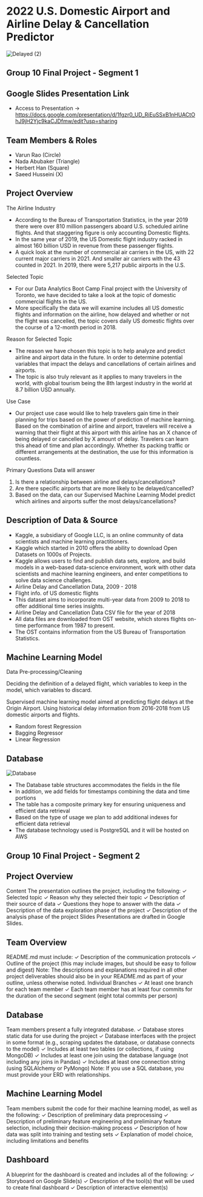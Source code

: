 # 2022 U.S. Domestic Airport and Airline Delay & Cancellation Predictor

![Delayed (2)](https://user-images.githubusercontent.com/88692025/148868060-eeb992e9-a616-4918-9e6a-f6f33f5bbd5f.jpg)

## Group 10 Final Project - Segment 1

## Google Slides Presentation Link
- Access to Presentation -> https://docs.google.com/presentation/d/1fgzr0_UD_RiEuSSxB1nHUACtOhJ9jH2Yjc9kaCJDfmw/edit?usp=sharing

## Team Members & Roles

- Varun Rao (Circle)
- Nada Abubaker (Triangle)
- Herbert Han (Square)
- Saeed Husseini (X)

## Project Overview 

The Airline Industry

- According to the Bureau of Transportation Statistics, in the year 2019 there were over 810 million passengers aboard U.S. scheduled airline flights. And that staggering figure is only accounting Domestic flights.
- In the same year of 2019, the US Domestic flight industry racked in almost 160 billion USD in revenue from these passenger flights. 
- A quick look at the number of commercial air carriers in the US, with 22 current major carriers in 2021. And smaller air carriers with the 43 counted in 2021.
In 2019, there were 5,217 public airports in the U.S.

Selected Topic

- For our Data Analytics Boot Camp Final project with the University of Toronto, we have decided to take a look at the topic of domestic commercial flights in the US.
- More specifically the data we will examine includes all US domestic flights and information on the airline, how delayed and whether or not the flight was cancelled, the topic covers daily US domestic flights over the course of a 12-month period in 2018.

Reason for Selected Topic 

- The reason we have chosen this topic is to help analyze and predict airline and airport data in the future. In order to determine potential variables that impact the delays and cancellations of certain airlines and airports.
- The topic is also truly relevant as it applies to many travelers in the world, with global tourism being the 8th largest industry in the world at 8.7 billion USD annually. 

Use Case

- Our project use case would like to help travelers gain time in their planning for trips based on the power of prediction of machine learning. Based on the combination of airline and airport, travelers will receive a warning that their flight at this airport with this airline has an X chance of being delayed or cancelled by X amount of delay. Travelers can learn this ahead of time and plan accordingly. Whether its packing traffic or different arrangements at the destination, the use for this information is countless.

Primary Questions Data will answer

1. Is there a relationship between airline and delays/cancellations?
2. Are there specific airports that are more likely to be delayed/cancelled?
3. Based on the data, can our Supervised Machine Learning Model predict which airlines and airports suffer the most delays/cancellations?


## Description of Data & Source

- Kaggle, a subsidiary of Google LLC, is an online community of data scientists and machine learning practitioners.
- Kaggle which started in 2010 offers the ability to download Open Datasets on 1000s of Projects.
- Kaggle allows users to find and publish data sets, explore, and build models in a web-based data-science environment, work with other data scientists and machine learning engineers, and enter competitions to solve data science challenges.
- Airline Delay and Cancellation Data, 2009 - 2018
- Flight info. of US domestic flights
- This dataset aims to incorporate multi-year data from 2009 to 2018 to offer additional time series insights.
- Airline Delay and Cancellation Data CSV file for the year of 2018
- All data files are downloaded from OST website, which stores flights on-time performance from 1987 to present.
- The OST contains information from the US Bureau of Transportation Statistics.

## Machine Learning Model

Data Pre-processing/Cleaning

Deciding the definition of a delayed flight, which variables to keep in the model, which variables to discard.

Supervised machine learning model aimed at predicting flight delays at the Origin Airport.
Using historical delay information from 2016-2018 from US domestic airports and flights.

- Random forest Regression
- Bagging Regressor
- Linear Regression

## Database

![Database](https://user-images.githubusercontent.com/88692025/149708413-5a7d9a7a-5cc1-4731-9e5f-f383848ded1c.PNG)

- The Database table structures accommodates the fields in the file 
- In addition, we add fields for timestamps combining the data and time portions
- The table has a composite primary key for ensuring uniqueness and efficient data retrieval
- Based on the type of usage we plan to add additional indexes for efficient data retrieval
- The database technology used is PostgreSQL and it will be hosted on AWS

## Group 10 Final Project - Segment 2

## Project Overview

Content
The presentation outlines the project, including
the following:
✓ Selected topic
✓ Reason why they selected their topic
✓ Description of their source of data
✓ Questions they hope to answer with the data
✓ Description of the data exploration phase of
the project
✓ Description of the analysis phase of the
project
Slides
Presentations are drafted in Google Slides.

## Team Overview

README.md must include:
✓ Description of the communication protocols
✓ Outline of the project (this may include
images, but should be easy to follow and digest)
Note: The descriptions and explanations required
in all other project deliverables should also be in
your README.md as part of your outline, unless
otherwise noted.
Individual Branches
✓ At least one branch for each team member
✓ Each team member has at least four commits
for the duration of the second segment (eight
total commits per person)

## Database

Team members present a fully integrated
database.
✓ Database stores static data for use during the
project
✓ Database interfaces with the project in some
format (e.g., scraping updates the database, or
database connects to the model)
✓ Includes at least two tables (or collections, if
using MongoDB)
✓ Includes at least one join using the database
language (not including any joins in Pandas)
✓ Includes at least one connection string (using
SQLAlchemy or PyMongo)
Note: If you use a SQL database, you must
provide your ERD with relationships.

## Machine Learning Model

Team members submit the code for their
machine learning model, as well as the following:
✓ Description of preliminary data preprocessing
✓ Description of preliminary feature engineering
and preliminary feature selection, including their
decision-making process
✓ Description of how data was split into training
and testing sets
✓ Explanation of model choice, including
limitations and benefits

## Dashboard

A blueprint for the dashboard is created and
includes all of the following:
✓ Storyboard on Google Slide(s)
✓ Description of the tool(s) that will be used to
create final dashboard
✓ Description of interactive element(s)
